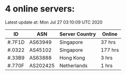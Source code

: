 # 4 online servers:

Latest update at: Mon Jul 27 03:10:09 UTC 2020

| ID | ASN | Server Country | Online |
| -- | --- | -------------- | ------ |
| #.7F1D | AS63949 | Singapore | 37 hrs |
| #.0322 | AS45102 | Singapore | 177 hrs |
| #.33B9 | AS63888 | Hong Kong | 3 hrs |
| #.770F | AS202425 | Netherlands | 1 hrs |

